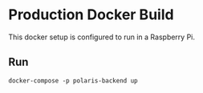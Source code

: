 # Production Docker Build

This docker setup is configured to run in a Raspberry Pi.

## Run

```
docker-compose -p polaris-backend up
```

